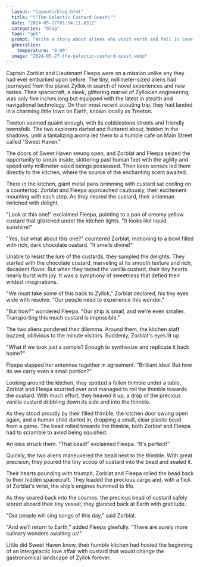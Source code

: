 ```yaml
---
  layout: "layouts/blog.html"
  title: "\"The Galactic Custard Quest\""
  date: "2024-05-27T01:54:11.831Z"
  categories: "blog"
  tags: "gpt"
  prompt: "Write a story about aliens who visit earth and fall in love with custard, they love chocolate custard but the vanilla yellow custard is by far their biggest love. Whilst exploring they come across a cafe, they sneak in whilst the door is open minding peoples feet and make their way to the kitchen and this is where they first see the custard\r\n\r\n\r\nThey plan on taking some home but they're not sure how to transport it because they're only several millimetres tall and their ship is also small, roughly 5inches so nothing will fit"
  generation: 
    temperature: "0.99"
  image: "2024-05-27-the-galactic-custard-quest.webp"
---
```

Captain Zorblat and Lieutenant Fleepa were on a mission unlike any they had ever embarked upon before. The tiny, millimeter-sized aliens had journeyed from the planet Zyllok in search of novel experiences and new tastes. Their spacecraft, a sleek, glittering marvel of Zyllokian engineering, was only five inches long but equipped with the latest in stealth and navigational technology. On their most recent scouting trip, they had landed in a charming little town on Earth, known locally as Treeton.

Treeton seemed quaint enough, with its cobblestone streets and friendly townsfolk. The two explorers darted and fluttered about, hidden in the shadows, until a tantalizing aroma led them to a humble cafe on Main Street called "Sweet Haven."

The doors of Sweet Haven swung open, and Zorblat and Fleepa seized the opportunity to sneak inside, skittering past human feet with the agility and speed only millimeter-sized beings possessed. Their keen senses led them directly to the kitchen, where the source of the enchanting scent awaited.

There in the kitchen, giant metal pans brimming with custard sat cooling on a countertop. Zorblat and Fleepa approached cautiously, their excitement mounting with each step. As they neared the custard, their antennae twitched with delight.

"Look at this one!" exclaimed Fleepa, pointing to a pan of creamy yellow custard that glistened under the kitchen lights. "It looks like liquid sunshine!"

"Yes, but what about this one?" countered Zorblat, motioning to a bowl filled with rich, dark chocolate custard. "It smells divine!"

Unable to resist the lure of the custards, they sampled the delights. They started with the chocolate custard, marveling at its smooth texture and rich, decadent flavor. But when they tasted the vanilla custard, their tiny hearts nearly burst with joy. It was a symphony of sweetness that defied their wildest imaginations.

"We must take some of this back to Zyllok," Zorblat declared, his tiny eyes wide with resolve. "Our people need to experience this wonder."

"But how?" wondered Fleepa. "Our ship is small, and we're even smaller. Transporting this much custard is impossible."

The two aliens pondered their dilemma. Around them, the kitchen staff buzzed, oblivious to the minute visitors. Suddenly, Zorblat's eyes lit up.

"What if we took just a sample? Enough to synthesize and replicate it back home?"

Fleepa slapped her antennae together in agreement. "Brilliant idea! But how do we carry even a small portion?"

Looking around the kitchen, they spotted a fallen thimble under a table. Zorblat and Fleepa scurried over and managed to roll the thimble towards the custard. With much effort, they heaved it up, a drop of the precious vanilla custard dribbling down its side and into the thimble.

As they stood proudly by their filled thimble, the kitchen door swung open again, and a human child darted in, dropping a small, clear plastic bead from a game. The bead rolled towards the thimble, both Zorblat and Fleepa had to scramble to avoid being squished.

An idea struck them. “That bead!” exclaimed Fleepa. “It's perfect!”

Quickly, the two aliens maneuvered the bead next to the thimble. With great precision, they poured the tiny scoop of custard into the bead and sealed it.

Their hearts pounding with triumph, Zorblat and Fleepa rolled the bead back to their hidden spacecraft. They loaded the precious cargo and, with a flick of Zorblat's wrist, the ship’s engines hummed to life.

As they soared back into the cosmos, the precious bead of custard safely stored aboard their tiny vessel, they glanced back at Earth with gratitude.

"Our people will sing songs of this day," said Zorblat.

"And we’ll return to Earth,” added Fleepa gleefully. “There are surely more culinary wonders awaiting us!"

Little did Sweet Haven know, their humble kitchen had hosted the beginning of an intergalactic love affair with custard that would change the gastronomical landscape of Zyllok forever.
